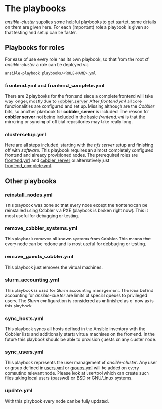 # The playbooks 
*ansible-cluster* supplies some helpful playbooks to get startet, some details on them are given here. For each (important) role a playbook is given so that testing and setup can be faster.

## Playbooks for roles
For ease of use every role has its own playbook, so that from the root of *ansible-cluster* a role can be deployed via
```
ansible-playbook playbooks/<ROLE-NAME>.yml
```

### frontend.yml and frontend_complete.yml
There are 2 playbooks for the frontend since a complete frontend will take way longer, mostly due to [cobbler_server](cobbler_server.yml). After *frontend.yml* all core functionalities are configured and set up. Missing although are the *Cobbler* bits, so another playbook for **cobbler**_**server** is included. The reason for **cobbler server** not being included in the basic *frontend.yml* is that the mirroring or syncing of official repositories may take really long.

### clustersetup.yml
Here are all steps included, starting with the *nfs server* setup and finishing off with *software*. This playbook requires an almost completely configured frontend and already provisioned nodes. The prerequired roles are [frontend.yml](frontend.yml) and [cobbler_server](cobbler_server.yml) or alternatively just [frontend_complete.yml](frontend_complete.yml).

## Other playbooks
### reinstall_nodes.yml
This playbook was done so that every node except the frontend can be reinstalled using Cobbler via PXE (playbook is broken right now). This is most useful for debugging or testing.
### remove_cobbler_systems.yml
This playbook removes all known systems from Cobbler. This means that every node can be redone and is most useful for debbuging or testing.
### remove_guests_cobbler.yml
This playbook just removes the virtual machines.
### slurm_accounting.yml
This playbook is used for *Slurm* accounting management. The idea behind accounting for *ansible-cluster* are limits of special queues to privileged users. The *Slurm* configuration is considered as unfinished as of now as is this playbook.
### sync_hosts.yml
This playbook syncs all hosts defined in the Ansible inventory with the Cobbler lists and additionally starts virtual machines on the frontend. In the future this playbook should be able to provision guests on any cluster node.
### sync_users.yml
This playbook represents the user management of *ansible-cluster*. Any user or group defined in [users.yml](../users_example.yml) or [groups.yml](../groups_example.yml) will be added on every computing relevant node. Please look at [usertool](https://github.com/AnKosteck/usertool) which can create such files taking local users (passwd) on BSD or GNU/Linux systems.
### update.yml
With this playbook every node can be fully updated.

